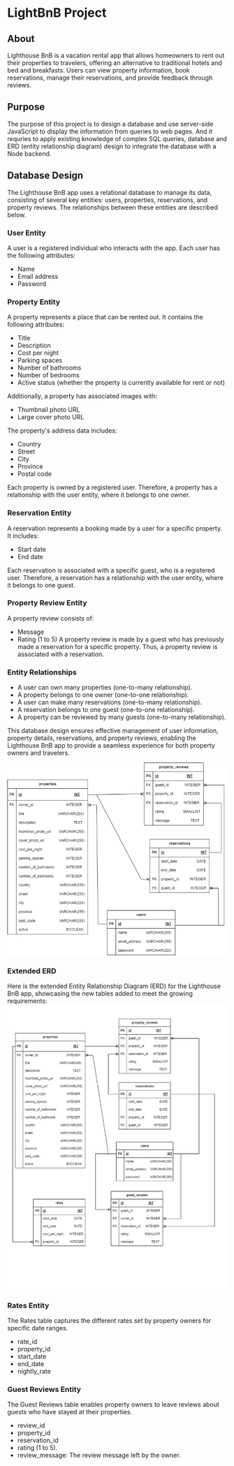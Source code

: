 # LightBnB Project

## About
Lighthouse BnB is a vacation rental app that allows homeowners to rent out their properties to travelers, offering an alternative to traditional hotels and bed and breakfasts. Users can view property information, book reservations, manage their reservations, and provide feedback through reviews.

## Purpose
The purpose of this project is to design a database and use server-side JavaScript to display the information from queries to web pages. And it requries to apply existing knowledge of complex SQL queries, database and ERD (entity relationship diagram) design to integrate the database with a Node backend.

## Database Design

The Lighthouse BnB app uses a relational database to manage its data, consisting of several key entities: users, properties, reservations, and property reviews. The relationships between these entities are described below.

### User Entity
A user is a registered individual who interacts with the app. Each user has the following attributes:

- Name
- Email address
- Password

### Property Entity
A property represents a place that can be rented out. It contains the following attributes:

- Title
- Description
- Cost per night
- Parking spaces
- Number of bathrooms
- Number of bedrooms
- Active status (whether the property is currently available for rent or not)

Additionally, a property has associated images with:

- Thumbnail photo URL
- Large cover photo URL

The property's address data includes:

- Country
- Street
- City
- Province
- Postal code

Each property is owned by a registered user. Therefore, a property has a relationship with the user entity, where it belongs to one owner.

### Reservation Entity
A reservation represents a booking made by a user for a specific property. It includes:

- Start date
- End date

Each reservation is associated with a specific guest, who is a registered user. Therefore, a reservation has a relationship with the user entity, where it belongs to one guest.

### Property Review Entity
A property review consists of:

- Message
- Rating (1 to 5)
A property review is made by a guest who has previously made a reservation for a specific property. Thus, a property review is associated with a reservation.

### Entity Relationships
- A user can own many properties (one-to-many relationship).
- A property belongs to one owner (one-to-one relationship).
- A user can make many reservations (one-to-many relationship).
- A reservation belongs to one guest (one-to-one relationship).
- A property can be reviewed by many guests (one-to-many relationship).

This database design ensures effective management of user information, property details, reservations, and property reviews, enabling the Lighthouse BnB app to provide a seamless experience for both property owners and travelers.

![Image showing ERD for lightBnB database](docs/LightBnB-ERD.png)

### Extended ERD
Here is the extended Entity Relationship Diagram (ERD) for the Lighthouse BnB app, showcasing the new tables added to meet the growing requirements:
![Image showing Extended ERD for lightBnB database](docs/LightBnB_ERD_Extended.jpg)

### Rates Entity
The Rates table captures the different rates set by property owners for specific date ranges.

- rate_id
- property_id 
- start_date 
- end_date 
- nightly_rate

### Guest Reviews Entity
The Guest Reviews table enables property owners to leave reviews about guests who have stayed at their properties.

- review_id 
- property_id
- reservation_id
- rating (1 to 5).
- review_message: The review message left by the owner.